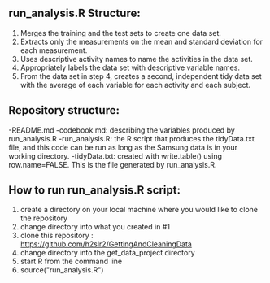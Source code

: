 ## run_analysis.R Structure:

1) Merges the training and the test sets to create one data set.
2) Extracts only the measurements on the mean and standard deviation for each measurement.
3) Uses descriptive activity names to name the activities in the data set.
4) Appropriately labels the data set with descriptive variable names.
5) From the data set in step 4, creates a second, independent tidy data set with the average 
	of each variable for each activity and each subject.
	

## Repository structure:

-README.md
-codebook.md:  describing the variables produced by run_analysis.R
-run_analysis.R: the R script that produces the tidyData.txt file, 
 and this code can be run as long as the Samsung data is in your working directory.
-tidyData.txt: created with write.table() using row.name=FALSE.
	This is the file generated by run_analysis.R.
	

## How to run run_analysis.R script:

1) create a directory on your local machine where you would like to clone the repository
2) change directory into what you created in #1
3) clone this repository : https://github.com/h2slr2/GettingAndCleaningData
4) change directory into the get_data_project directory
5) start R from the command line
6) source("run_analysis.R")



